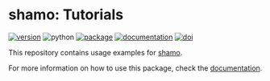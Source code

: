 # shamo: Tutorials

[![version](https://img.shields.io/pypi/v/shamo?color=black&logo=pypi&logoColor=white&style=flat-square)](https://pypi.org/project/shamo/)
![python](https://img.shields.io/pypi/pyversions/shamo?logo=python&logoColor=white&color=black&style=flat-square)
[![package](https://img.shields.io/badge/package-shamo-black?style=flat-square)](https://github.com/CyclotronResearchCentre/shamo)
[![documentation](https://img.shields.io/badge/docs-github_pages-black?style=flat-square&logo=read-the-docs&logoColor=white)](https://cyclotronresearchcentre.github.io/shamo/index.html)
[![doi](https://img.shields.io/badge/DOI-10.5281%2Fzenodo.4420811-black?style=flat-square)](https://doi.org/10.5281/zenodo.4420811)

This repository contains usage examples for [shamo](https://github.com/CyclotronResearchCentre/shamo).

For more information on how to use this package, check the [documentation](https://cyclotronresearchcentre.github.io/shamo/index.html).
